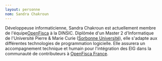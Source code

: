 ```yaml
---
layout: personne
nom: Sandra Chakroun
---
```


Développeuse informaticienne, Sandra Chakroun est actuellement membre de l'équipe[OpenFisca](https://openfisca.org/fr/) à la DINSIC.
Diplômée d'un Master 2 d'Informatique de l'Université Pierre & Marie Curie ([Sorbonne Université](https://www.sorbonne-universite.fr)),
elle s'adapte aux différentes technologies de programmation logicielle.
Elle assurera un accompagnement technique et humain pour l'intégration des EIG dans
la communauté de contributeurs à [OpenFisca France](https://github.com/openfisca/openfisca-france/graphs/contributors).